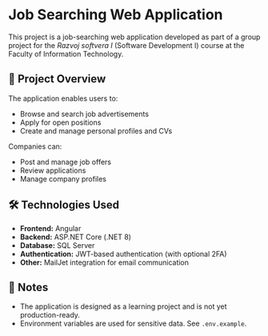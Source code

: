 # Job Searching Web Application

This project is a job-searching web application developed as part of a group project for the *Razvoj softvera I* (Software Development I) course at the Faculty of Information Technology.

## 🧠 Project Overview

The application enables users to:
- Browse and search job advertisements
- Apply for open positions
- Create and manage personal profiles and CVs

Companies can:
- Post and manage job offers
- Review applications
- Manage company profiles

## 🛠️ Technologies Used

- **Frontend:** Angular
- **Backend:** ASP.NET Core (.NET 8)
- **Database:** SQL Server
- **Authentication:** JWT-based authentication (with optional 2FA)
- **Other:** MailJet integration for email communication

## 📌 Notes

- The application is designed as a learning project and is not yet production-ready.
- Environment variables are used for sensitive data. See `.env.example`.

